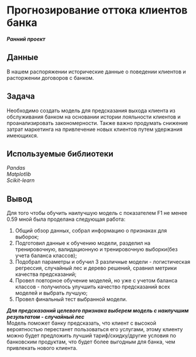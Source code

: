 # Прогнозирование оттока клиентов банка
***Ранний проект***

## Данные

В нашем распоряжении исторические данные о поведении клиентов и расторжении договоров с банком.

## Задача

Необходимо создать модель для предсказания выхода клиента из обслуживания банком на основании истории лояльности клиентов и проанализировать закономерности. Также важно продумать снижение затрат маркетинга на привлечение новых клиентов путем удержания имеющихся.

## Используемые библиотеки

*Pandas* <br>
*Matplotlib* <br>
*Scikit-learn* <br>

## Вывод

Для того чтобы обучить наилучшую модель с показателем F1 не менее 0.59 мной была проделана следующая работа:<br>
1. Общий обзор данных, собрал информацию о признаках для выборок;<br>
2. Подготовил данные к обучению модели, разделил на тренировочную, валидационную и тренировочную выборки(без учета баланса классов);<br>
3. Подобрал параметры и обучил 3 различные модели - логистическая регрессия, случайный лес и дерево решений, сравнил метрики качества предсказаний;<br>
4. Провел повторное обучение моделей, но уже с учетом баланса классов - получилось улучшить качество предсказаний всех моделей и выбрать лучшую;<br>
5. Провел финальный тест выбранной модели.

***Для предсказаний целевого признака выберем модель с наилучшим результатом - случайный лес***<br>
Модель поможет банку предсказать, что клиент с высокой вероятностью перестанет пользоваться его услугами, этому клиенту можно будет предложить лучший тариф/скидку/другие условия по банковским продуктам, что будет более выгодным для банка, чем привлекать нового клиента.
